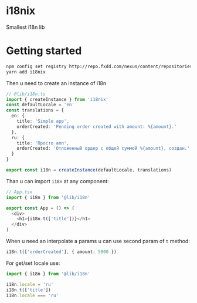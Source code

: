 # i18nix
Smallest i18n lib

# Getting started

```bash
npm config set registry http://repo.fxdd.com/nexus/content/repositories/npm-all
yarn add i18nix
```

Then u need to create an instance of i18n

```typescript
// @lib/i18n.ts
import { createInstance } from 'i18nix'
const defaultLocale = 'en'
const translations = {
  en: {
    title: 'Simple app',
    orderCreated: 'Pending order created with amount: %{amount}.'
  },
  ru: {
    title: 'Просто апп',
    orderCreated: 'Отложенный ордер с общей суммой %{amount}, создан.'
  }
}

export const i18n = createInstance(defaultLocale, translations)
```

Than u can import ```i18n``` at any component:

```typescript
// App.tsx
import { i18n } from '@lib/i18n'

export const App = () => (
  <div>
    <h1>{i18n.t(['title'])}</h1>
  </div>
)
```

When u need an interpolate a params u can use second param of ```t``` method:

```typescript
i18n.t(['orderCreated'], { amount: 5000 })
```

For get/set locale use:

```typescript
import { i18n } from '@lib/i18n'

i18n.locale = 'ru'
i18n.t(['title'])
i18n.locale === 'ru'
```

